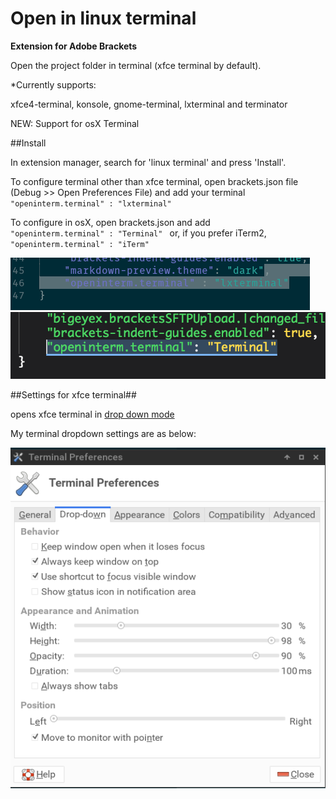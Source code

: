 Open in linux terminal
=====================

**Extension for Adobe Brackets**

Open the project folder in terminal (xfce terminal by default).

*Currently supports:

xfce4-terminal, konsole, gnome-terminal, lxterminal and terminator

NEW: Support for osX Terminal

##Install

In extension manager, search for 'linux terminal' and press 'Install'.

To configure terminal other than xfce terminal, open brackets.json file (Debug >> Open Preferences File) and add your terminal
<code>
	"openinterm.terminal" : "lxterminal"
</code>

To configure in osX, open brackets.json and add
<code>
	"openinterm.terminal" : "Terminal"
</code>
or, if you prefer iTerm2, 
<code>
	"openinterm.terminal" : "iTerm"
</code>


![Preferences](images/brackets.json.png)
![Preferences osX](images/brackets.json-mac.png)

##Settings for xfce terminal##

opens xfce terminal in [drop down mode](http://docs.xfce.org/apps/terminal/dropdown)

My terminal dropdown settings are as below:

![Settings](images/settings.png)
